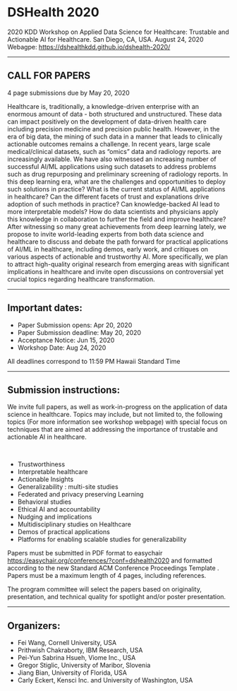 # DSHealth 2020

2020 KDD Workshop on Applied Data Science for Healthcare: Trustable and Actionable AI for Healthcare.
San Diego, CA, USA.
August 24, 2020 
Webagpe: https://dshealthkdd.github.io/dshealth-2020/

---------------------------------
CALL FOR PAPERS
---------------------------------

4 page submissions due by May 20, 2020

Healthcare is, traditionally, a knowledge-driven enterprise with an enormous
amount of data - both structured and unstructured. These data can impact
positively on the development of data-driven health care including precision
medicine and precision public health. However, in the era of big data, the
mining of such data in a manner that leads to clinically actionable outcomes
remains a challenge. In recent years, large scale medical/clinical datasets,
such as “omics” data and radiology reports. are increasingly available. We have
also witnessed an increasing number of successful AI/ML applications using such
datasets to address problems such as drug repurposing and preliminary screening
of radiology reports. In this deep learning era, what are the challenges and
opportunities to deploy such solutions in practice? What is the current status
of AI/ML applications in healthcare? Can the different facets of trust and
explanations drive adoption of such methods in practice? Can knowledge-backed
AI lead to more interpretable models? How do data scientists and physicians
apply this knowledge in collaboration to further the field and improve
healthcare? After witnessing so many great achievements from deep learning
lately, we propose to invite world-leading experts from both data science and
healthcare to discuss and debate the path forward for practical applications of
AI/ML in healthcare, including demos, early work, and critiques on various
aspects of actionable and trustworthy AI. More specifically, we plan to attract
high-quality original research from emerging areas with significant
implications in healthcare and invite open discussions on controversial yet
crucial topics regarding healthcare transformation.


--------------------------
Important dates:
--------------------------

* Paper Submission opens: Apr 20, 2020
* Paper Submission deadline: May 20, 2020
* Acceptance Notice: Jun 15, 2020
* Workshop Date: Aug 24, 2020

All deadlines correspond to 11:59 PM Hawaii Standard Time 

---------------------------------
Submission instructions:
---------------------------------

We invite full papers, as well as work-in-progress on the application of data
science in healthcare. Topics may include, but not limited to, the following
topics (For more information see workshop webpage) with special focus on
techniques that are aimed at addressing the importance of trustable and
actionable AI in healthcare.

 
* Trustworthiness
* Interpretable healthcare
* Actionable Insights
* Generalizability : multi-site studies
* Federated and privacy preserving Learning
* Behavioral studies
* Ethical AI and accountability
* Nudging and implications
* Multidisciplinary studies on Healthcare
* Demos of practical applications
* Platforms for enabling scalable studies for generalizability

Papers must be submitted in PDF format to easychair
https://easychair.org/conferences/?conf=dshealth2020 and formatted according to
the new Standard ACM Conference Proceedings Template . Papers must be a maximum
length of 4 pages, including references.

The program committee will select the papers based on originality,
presentation, and technical quality for spotlight and/or poster presentation.

---------------------------------
Organizers:
---------------------------------


* Fei Wang, Cornell University, USA
* Prithwish Chakraborty, IBM Research, USA
* Pei-Yun Sabrina Hsueh, Viome Inc., USA
* Gregor Stiglic, University of Maribor, Slovenia
* Jiang Bian, University of Florida, USA
* Carly Eckert, Kensci Inc. and University of Washington, USA
